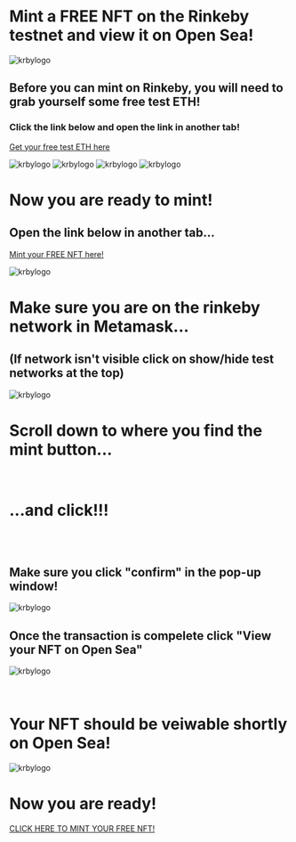 # Mint a FREE NFT on the Rinkeby testnet and view it on Open Sea!


![krbylogo](krby_punks/images/mainpage.png)


## Before you can mint on Rinkeby, you will need to grab yourself some free test ETH!
### Click the link below and open the link in another tab! 
[Get your free test ETH here](https://faucets.chain.link/rinkeby)


![krbylogo](krby_punks/images/testlink.png)
![krbylogo](krby_punks/images/requestlink.png)
![krbylogo](krby_punks/images/waiting.png)
![krbylogo](krby_punks/images/requestcomplete.png)


# Now you are ready to mint!
## Open the link below in another tab...

[Mint your FREE NFT here!](https://small-lake-3458.on.fleek.co/)


![krbylogo](krby_punks/images/scrolldown.png)


# Make sure you are on the rinkeby network in Metamask...
## (If network isn't visible click on show/hide test networks at the top)

![krbylogo](krby_punks/images/networks.png)


# Scroll down to where you find the mint button...
<!---![krbylogo](krby_punks/images/mintyournftin.png)--->
<br>

# ...and click!!!
<br>
<br>

## Make sure you click "confirm" in the pop-up window!

![krbylogo](krby_punks/images/metamask1.png)



## Once the transaction is compelete click "View your NFT on Open Sea"


![krbylogo](krby_punks/images/viewonopensea2.png)


<br>

# Your NFT should be veiwable shortly on Open Sea!

![krbylogo](krby_punks/images/punkonopensea.png)
<br>

# Now you are ready!

[CLICK HERE TO MINT YOUR FREE NFT!](small-lake-3458.on.fleek.co/)

<br>



